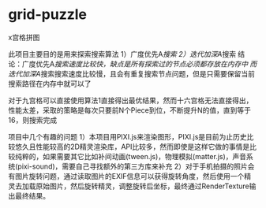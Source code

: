 # grid-puzzle
x宫格拼图

此项目主要目的是用来探索搜索算法
1）广度优先A*搜索
2）迭代加深A*搜索
结论：广度优先A*搜索速度比较快，缺点是所有探索过的节点必须都存放在内存中
而迭代加深A*搜索搜索速度比较慢，且会有重复搜索节点问题，但是只需要保留当前搜索路径在内存中就可以了

对于九宫格可以直接使用算法1直接得出最优结果，然而十六宫格无法直接得出，性能太差，采取的策略是每次只要前N个Piece到位，不断提升N的值，直到等于16，则搜索完成

项目中几个有趣的问题
1）本项目用PIXI.js来渲染图形，PIXI.js是目前为止历史比较悠久且性能较高的2D精灵渲染库，API比较多，然而即使是这样它做的事情是比较纯粹的，如果需要其它比如补间动画(tween.js)，物理模拟(matter.js)，声音系统(pixi-sound)，需要自己寻找额外的第三方库来补充
2）对于手机拍摄的照片会有图片旋转问题，通过读取图片的EXIF信息可以获得旋转角度，然后使用一个精灵去加载原始图片，然后旋转精灵，调整旋转后坐标，最终通过RenderTexture输出最终结果。
